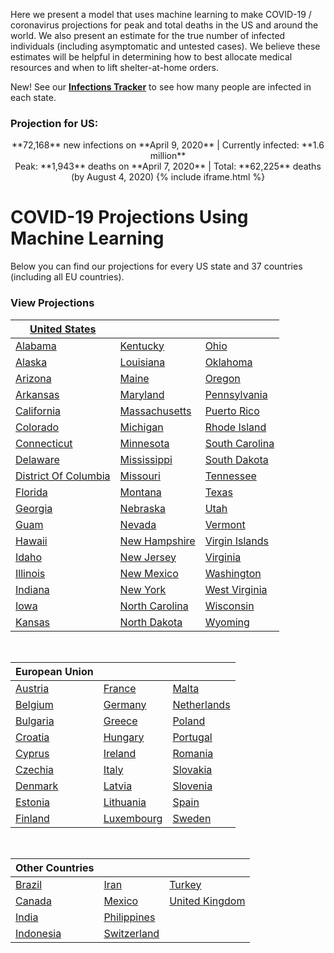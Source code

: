 Here we present a model that uses machine learning to make COVID-19 / coronavirus projections for peak and total deaths in the US and around the world. We also present an estimate for the true number of infected individuals (including asymptomatic and untested cases). We believe these estimates will be helpful in determining how to best allocate medical resources and when to lift shelter-at-home orders.

New! See our **[Infections Tracker](/infections)** to see how many people are infected in each state.

### Projection for US:
<p align="center">
**72,168** new infections on **April 9, 2020** | Currently infected: **1.6 million**<br>
Peak: **1,943** deaths on **April 7, 2020** | Total: **62,225** deaths (by August 4, 2020) {% include iframe.html %}
</p>

# COVID-19 Projections Using Machine Learning

Below you can find our projections for every US state and 37 countries (including all EU countries).

### View Projections

| [United States](us) |  |  |
| --- | --- | --- |
| [Alabama](us-al) | [Kentucky](us-ky) | [Ohio](us-oh) |
| [Alaska](us-ak) | [Louisiana](us-la) | [Oklahoma](us-ok) |
| [Arizona](us-az) | [Maine](us-me) | [Oregon](us-or) |
| [Arkansas](us-ar) | [Maryland](us-md) | [Pennsylvania](us-pa) |
| [California](us-ca) | [Massachusetts](us-ma) | [Puerto Rico](us-pr) |
| [Colorado](us-co) | [Michigan](us-mi) | [Rhode Island](us-ri) |
| [Connecticut](us-ct) | [Minnesota](us-mn) | [South Carolina](us-sc) |
| [Delaware](us-de) | [Mississippi](us-ms) | [South Dakota](us-sd) |
| [District Of Columbia](us-dc) | [Missouri](us-mo) | [Tennessee](us-tn) |
| [Florida](us-fl) | [Montana](us-mt) | [Texas](us-tx) |
| [Georgia](us-ga) | [Nebraska](us-ne) | [Utah](us-ut) |
| [Guam](us-gu) | [Nevada](us-nv) | [Vermont](us-vt) |
| [Hawaii](us-hi) | [New Hampshire](us-nh) | [Virgin Islands](us-vi) |
| [Idaho](us-id) | [New Jersey](us-nj) | [Virginia](us-va) |
| [Illinois](us-il) | [New Mexico](us-nm) | [Washington](us-wa) |
| [Indiana](us-in) | [New York](us-ny) | [West Virginia](us-wv) |
| [Iowa](us-ia) | [North Carolina](us-nc) | [Wisconsin](us-wi) |
| [Kansas](us-ks) | [North Dakota](us-nd) | [Wyoming](us-wy) |

<br />

| European Union |  |  |
| --- | --- | --- |
| [Austria](austria) | [France](france) | [Malta](malta) |
| [Belgium](belgium) | [Germany](germany) | [Netherlands](netherlands) |
| [Bulgaria](bulgaria) | [Greece](greece) | [Poland](poland) |
| [Croatia](croatia) | [Hungary](hungary) | [Portugal](portugal) |
| [Cyprus](cyprus) | [Ireland](ireland) | [Romania](romania) |
| [Czechia](czechia) | [Italy](italy) | [Slovakia](slovakia) |
| [Denmark](denmark) | [Latvia](latvia) | [Slovenia](slovenia) |
| [Estonia](estonia) | [Lithuania](lithuania) | [Spain](spain) |
| [Finland](finland) | [Luxembourg](luxembourg) | [Sweden](sweden) |

<br />

| Other Countries |  |  |
| --- | --- | --- |
| [Brazil](brazil) | [Iran](iran) | [Turkey](turkey) |
| [Canada](canada) | [Mexico](mexico) | [United Kingdom](united-kingdom) |
| [India](india) | [Philippines](philippines) |
| [Indonesia](indonesia) | [Switzerland](switzerland) |

